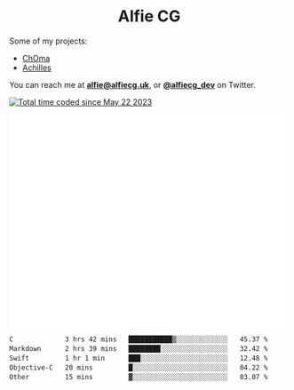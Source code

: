 <h1 align="center">Alfie CG</h1>

Some of my projects:
* [ChOma](https://github.com/opa334/ChOma)
* [Achilles](https://github.com/alfiecg24/Achilles)

You can reach me at **alfie@alfiecg.uk**, or **[@alfiecg_dev](https://twitter.com/alfiecg_dev)** on Twitter.

<a href="https://wakatime.com/@61592169-b9cf-4af8-b6fa-8ac7d4369b01"><img src="https://wakatime.com/badge/user/61592169-b9cf-4af8-b6fa-8ac7d4369b01.svg" alt="Total time coded since May 22 2023" /></a>


<img align="center" src="/github-metrics.svg" alt="Metrics" width="500">

 <!--[![GitHub Streak](https://streak-stats.demolab.com/?user=alfiecg24)](https://git.io/streak-stats)-->

<!--START_SECTION:waka-->

```txt
C             3 hrs 42 mins   ███████████▒░░░░░░░░░░░░░   45.37 %
Markdown      2 hrs 39 mins   ████████░░░░░░░░░░░░░░░░░   32.42 %
Swift         1 hr 1 min      ███░░░░░░░░░░░░░░░░░░░░░░   12.48 %
Objective-C   20 mins         █░░░░░░░░░░░░░░░░░░░░░░░░   04.22 %
Other         15 mins         ▓░░░░░░░░░░░░░░░░░░░░░░░░   03.07 %
```

<!--END_SECTION:waka-->
